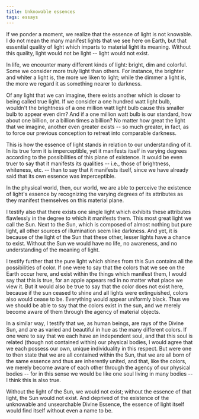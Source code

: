 ```yaml
---
title: Unknowable essences
tags: essays
---
```


If we ponder a moment, we realize that the essence of light is not
knowable.  I do not mean the many manifest lights that we see here on
Earth, but that essential quality of light which imparts to material
light its meaning.  Without this quality, light would not be light --
light would not exist.

In life, we encounter many different kinds of light: bright, dim and
colorful.  Some we consider more truly light than others.  For instance,
the brighter and whiter a light is, the more we liken to light; while
the dimmer a light is, the more we regard it as something nearer to
darkness.

Of any light that we can imagine, there exists another which is closer
to being called true light.  If we consider a one hundred watt light
bulb, wouldn't the brightness of a one million watt light bulb cause
this smaller bulb to appear even dim?  And if a one million watt bulb is
our standard, how about one billion, or a billion times a billion?  No
matter how great the light that we imagine, another even greater exists
-- so much greater, in fact, as to force our previous conception to
retreat into comparable darkness.

This is how the essence of light stands in relation to our understanding
of it.  In its true form it is imperceptible, yet it manifests itself in
varying degrees according to the possibilities of this plane of
existence.  It would be even truer to say that it manifests its
qualities -- i.e., those of brightness, whiteness, etc. -- than to say
that it manifests itself, since we have already said that its own
essence was imperceptible.

In the physical world, then, our world, we are able to perceive the
existence of light's essence by recognizing the varying degrees of its
attributes as they manifest themselves on this material plane.

I testify also that there exists one single light which exhibits these
attributes flawlessly in the degree to which it manifests them.  This
most great light we call the Sun.  Next to the Sun, which is composed of
almost nothing but pure light, all other sources of illumination seem
like darkness.  And yet, it is because of the light of the Sun that
these other, lesser lights have a chance to exist.  Without the Sun we
would have no life, no awareness, and no understanding of the meaning of
light.

I testify further that the pure light which shines from this Sun
contains all the possibilities of color.  If one were to say that the
colors that we see on the Earth occur here, and exist within the things
which manifest them, I would say that this is true, for an apple appears
red in no matter what place we view it.  But it would also be true to
say that the color does not exist here, because if the sun ceased to
shine and all lights were extinguished, colors also would cease to be.
Everything would appear uniformly black.  Thus we we should be able to
say that the colors exist in the sun, and we merely become aware of them
through the agency of material objects.

In a similar way, I testify that we, as human beings, are rays of the
Divine Sun, and are as varied and beautiful in hue as the many different
colors.  If one were to say that we each have an independent soul, and
that this soul is related (though not contained within) our physical
bodies, I would agree that we each possess our own, unique individuality
in this respect.  But were one to then state that we are all contained
within the Sun, that we are all born of the same essence and thus are
inherently united, and that, like the colors, we merely become aware of
each other through the agency of our physical bodies -- for in this
sense we would be like one soul living in many bodies -- I think this is
also true.

Without the light of the Sun, we would not exist; without the essence of
that light, the Sun would not exist.  And deprived of the existence of
the unknowable and unsearchable Divine Essence, the essence of light
itself would find itself without even a name to be.



